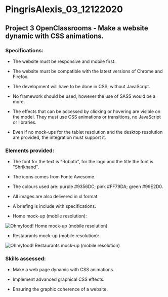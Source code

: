# PingrisAlexis_03_12122020

## Project 3 OpenClassrooms - Make a website dynamic with CSS animations.

### Specifications:

- The website must be responsive and mobile first.

- The website must be compatible with the latest versions of Chrome and Firefox.

- The development will have to be done in CSS, without JavaScript.

- No framework should be used, however the use of SASS would be a more.

- The effects that can be accessed by clicking or hovering are visible on the model. They must use CSS animations or transitions, no JavaScript or libraries.

- Even if no mock-ups for the tablet resolution and the desktop resolution are provided, the integration must support it.

### Elements provided:

- The font for the text is "Roboto", for the logo and the title the font is "Shrikhand".

- The icons comes from Fonte Awesome.

- The colours used are: purple #9356DC; pink #FF79DA; green #99E2D0.

- All images are also delivered in xl format.

- A briefing is include with specifications.

- Home mock-up (mobile resolution):

![Ohmyfood! Home mock-up (mobile resolution)](https://github.com/PingrisAlexis/PingrisAlexis_03_25012021/blob/master/img/mock-ups/Accueil.png)

- Restaurants mock-up (mobile resolution):

![Ohmyfood! Restaurants  mock-up (mobile resolution)](https://github.com/PingrisAlexis/PingrisAlexis_03_25012021/blob/master/src/mock-ups/Menu%20-%20La%20note%20enchant%C3%A9e.png)

### Skills assessed:

- Make a web page dynamic with CSS animations.

- Implement advanced graphical CSS effects.

- Ensuring the graphic coherence of a website.

